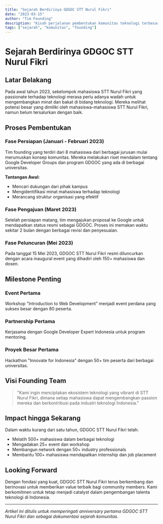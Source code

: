 ```yaml
---
title: "Sejarah Berdirinya GDGOC STT Nurul Fikri"
date: "2023-03-15"
author: "Tim Founding"
description: "Kisah perjalanan pembentukan komunitas teknologi terbesar di STT Nurul Fikri"
tags: ["sejarah", "komunitas", "founding"]
---
```


# Sejarah Berdirinya GDGOC STT Nurul Fikri

## Latar Belakang

Pada awal tahun 2023, sekelompok mahasiswa STT Nurul Fikri yang passionate terhadap teknologi merasa perlu adanya wadah untuk mengembangkan minat dan bakat di bidang teknologi. Mereka melihat potensi besar yang dimiliki oleh mahasiswa-mahasiswa STT Nurul Fikri, namun belum tersalurkan dengan baik.

## Proses Pembentukan

### Fase Persiapan (Januari - Februari 2023)

Tim founding yang terdiri dari 8 mahasiswa dari berbagai jurusan mulai merumuskan konsep komunitas. Mereka melakukan riset mendalam tentang Google Developer Groups dan program GDGOC yang ada di berbagai universitas.

**Tantangan Awal:**
- Mencari dukungan dari pihak kampus
- Mengidentifikasi minat mahasiswa terhadap teknologi
- Merancang struktur organisasi yang efektif

### Fase Pengajuan (Maret 2023)

Setelah persiapan matang, tim mengajukan proposal ke Google untuk mendapatkan status resmi sebagai GDGOC. Proses ini memakan waktu sekitar 2 bulan dengan berbagai revisi dan penyesuaian.

### Fase Peluncuran (Mei 2023)

Pada tanggal 15 Mei 2023, GDGOC STT Nurul Fikri resmi diluncurkan dengan acara inaugural event yang dihadiri oleh 150+ mahasiswa dan dosen.

## Milestone Penting

### Event Pertama
Workshop "Introduction to Web Development" menjadi event perdana yang sukses besar dengan 80 peserta.

### Partnership Pertama
Kerjasama dengan Google Developer Expert Indonesia untuk program mentoring.

### Proyek Besar Pertama
Hackathon "Innovate for Indonesia" dengan 50+ tim peserta dari berbagai universitas.

## Visi Founding Team

> "Kami ingin menciptakan ekosistem teknologi yang vibrant di STT Nurul Fikri, dimana setiap mahasiswa dapat mengembangkan passion mereka dan berkontribusi pada industri teknologi Indonesia."

## Impact hingga Sekarang

Dalam waktu kurang dari satu tahun, GDGOC STT Nurul Fikri telah:
- Melatih 500+ mahasiswa dalam berbagai teknologi
- Mengadakan 25+ event dan workshop
- Membangun network dengan 50+ industry professionals
- Membantu 100+ mahasiswa mendapatkan internship dan job placement

## Looking Forward

Dengan fondasi yang kuat, GDGOC STT Nurul Fikri terus berkembang dan berinovasi untuk memberikan value terbaik bagi community members. Kami berkomitmen untuk tetap menjadi catalyst dalam pengembangan talenta teknologi di Indonesia.

---

*Artikel ini ditulis untuk memperingati anniversary pertama GDGOC STT Nurul Fikri dan sebagai dokumentasi sejarah komunitas.*